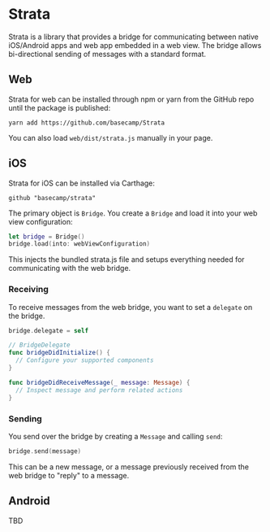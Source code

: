 # Strata

Strata is a library that provides a bridge for communicating between native iOS/Android apps and web app embedded in a web view. The bridge allows bi-directional sending of messages with a standard format.


## Web
Strata for web can be installed through npm or yarn from the GitHub repo until the package is published:
```
yarn add https://github.com/basecamp/Strata
```

You can also load `web/dist/strata.js` manually in your page.

## iOS
Strata for iOS can be installed via Carthage:

```
github "basecamp/strata"
```

The primary object is `Bridge`. You create a `Bridge` and load it into your web view configuration:

```swift
let bridge = Bridge()
bridge.load(into: webViewConfiguration)
```

This injects the bundled strata.js file and setups everything needed for communicating with the web bridge.

### Receiving
To receive messages from the web bridge, you want to set a `delegate` on the bridge.

```swift
bridge.delegate = self

// BridgeDelegate
func bridgeDidInitialize() {
  // Configure your supported components
}

func bridgeDidReceiveMessage(_ message: Message) {
  // Inspect message and perform related actions
}
```

### Sending
You send over the bridge by creating a `Message` and calling `send`:

```swift
bridge.send(message)
```

This can be a new message, or a message previously received from the web bridge to "reply" to a message.


## Android
TBD
